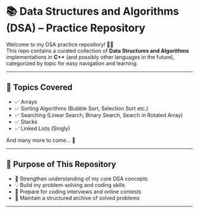 # 📚 Data Structures and Algorithms (DSA) – Practice Repository

Welcome to my DSA practice repository! 👨‍💻  
This repo contains a curated collection of **Data Structures and Algorithms** implementations in **C++** (and possibly other languages in the future), categorized by topic for easy navigation and learning.

---

## 🧠 Topics Covered

- ✅ Arrays  
- ✅ Sorting Algorithms (Bubble Sort, Selection Sort etc.)  
- ✅ Searching (Linear Search, Binary Search, Search in Rotated Array)  
- ✅ Stacks  
- ✅ Linked Lists (Singly)  

And many more to come... 🚀

---

## 📌 Purpose of This Repository

- 📖 Strengthen understanding of my core DSA concepts  
- 💡 Build my problem-solving and coding skills  
- 🧠 Prepare for coding interviews and online contests  
- 📂 Maintain a structured archive of solved problems  

---

